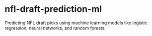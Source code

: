# nfl-draft-prediction-ml
Predicting NFL draft picks using machine learning models like logistic regression, neural networks, and random forests.

